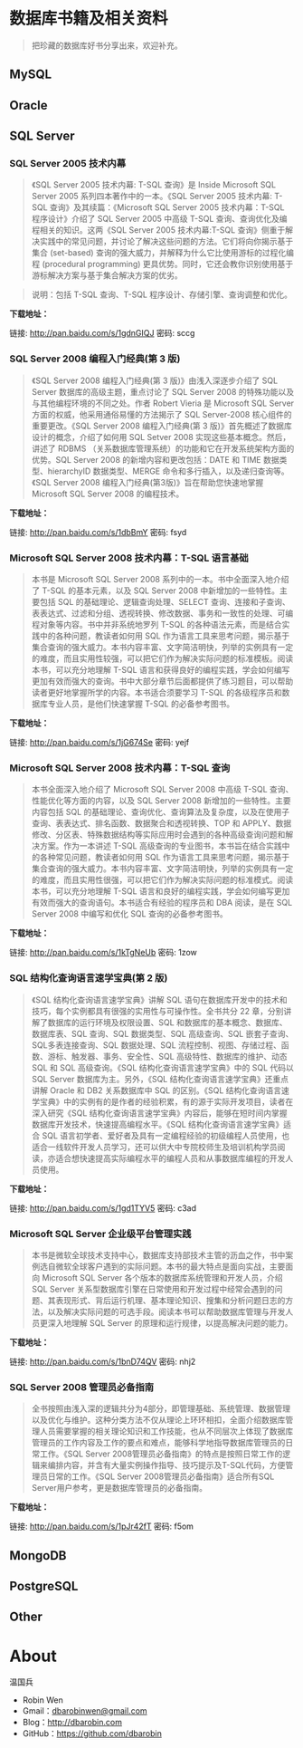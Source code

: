 # 数据库书籍及相关资料 #

> 把珍藏的数据库好书分享出来，欢迎补充。

## MySQL ##

## Oracle ##

## SQL Server ##

### SQL Server 2005 技术内幕 ###

> 《SQL Server 2005 技术内幕: T-SQL 查询》是 Inside Microsoft SQL Server 2005 系列四本著作中的一本。《SQL Server 2005 技术内幕: T-SQL 查询》及其续篇：《Microsoft SQL Server 2005 技术内幕：T-SQL 程序设计》介绍了 SQL Server 2005 中高级 T-SQL 查询、查询优化及编程相关的知识。这两《SQL Server 2005 技术内幕:T-SQL 查询》侧重于解决实践中的常见问题，并讨论了解决这些问题的方法。它们将向你揭示基于集合 (set-based) 查询的强大威力，并解释为什么它比使用游标的过程化编程 (procedural programming) 更具优势。同时，它还会教你识别使用基于游标解决方案与基于集合解决方案的优劣。

> 说明：包括 T-SQL 查询、T-SQL 程序设计、存储引擎、查询调整和优化。

**下载地址：**

链接: http://pan.baidu.com/s/1gdnGIQJ 密码: sccg

### SQL Server 2008 编程入门经典(第 3 版)  ###

> 《SQL Server 2008 编程入门经典(第 3 版)》由浅入深逐步介绍了 SQL Server 数据库的高级主题，重点讨论了 SQL Server 2008 的特殊功能以及与其他编程环境的不同之处。作者 Robert Vieria 是 Microsoft SQL Server 方面的权威，他采用通俗易懂的方法揭示了 SQL Server-2008 核心组件的重要更改。《SQL Server 2008 编程入门经典(第 3 版)》首先概述了数据库设计的概念，介绍了如何用 SQL Setver 2008 实现这些基本概念。然后，讲述了 RDBMS （关系数据库管理系统）的功能和它在开发系统架构方面的优势。SQL Server 2008 的新增内容和更改包括：DATE 和 TIME 数据类型、hierarchyID 数据类型、MERGE 命令和多行插入，以及递归查询等。《SQL Server 2008 编程入门经典(第3版)》旨在帮助您快速地掌握 Microsoft SQL Server 2008 的编程技术。

**下载地址：**

链接: http://pan.baidu.com/s/1dbBmY 密码: fsyd

### Microsoft SQL Server 2008 技术内幕：T-SQL 语言基础 ###

> 本书是 Microsoft SQL Server 2008 系列中的一本。书中全面深入地介绍了 T-SQL 的基本元素，以及 SQL Server 2008 中新增加的一些特性。主要包括 SQL 的基础理论、逻辑查询处理、SELECT 查询、连接和子查询、表表达式、过滤和分组、透视转换、修改数据、事务和一致性的处理、可编程对象等内容。书中并非系统地罗列 T-SQL 的各种语法元素，而是结合实践中的各种问题，教读者如何用 SQL 作为语言工具来思考问题，揭示基于集合查询的强大威力。本书内容丰富、文字简洁明快，列举的实例具有一定的难度，而且实用性较强，可以把它们作为解决实际问题的标准模板。阅读本书，可以充分地理解 T-SQL 语言和获得良好的编程实践，学会如何编写更加有效而强大的查询。书中大部分章节后面都提供了练习题目，可以帮助读者更好地掌握所学的内容。本书适合须要学习 T-SQL 的各级程序员和数据库专业人员，是他们快速掌握 T-SQL 的必备参考图书。

**下载地址：**

链接: http://pan.baidu.com/s/1jG674Se 密码: yejf

### Microsoft SQL Server 2008 技术内幕：T-SQL 查询 ###

> 本书全面深入地介绍了 Microsoft SQL Server 2008 中高级 T-SQL 查询、性能优化等方面的内容，以及 SQL Server 2008 新增加的一些特性。主要内容包括 SQL 的基础理论、查询优化、查询算法及复杂度，以及在使用子查询、表表达式、排名函数、数据聚合和透视转换、TOP 和 APPLY、数据修改、分区表、特殊数据结构等实际应用时会遇到的各种高级查询问题和解决方案。作为一本讲述 T-SQL 高级查询的专业图书，本书旨在结合实践中的各种常见问题，教读者如何用 SQL 作为语言工具来思考问题，揭示基于集合查询的强大威力。本书内容丰富、文字简洁明快，列举的实例具有一定的难度，而且实用性很强，可以把它们作为解决实际问题的标准模式。阅读本书，可以充分地理解 T-SQL 语言和良好的编程实践，学会如何编写更加有效而强大的查询语句。本书适合有经验的程序员和 DBA 阅读，是在 SQL Server 2008 中编写和优化 SQL 查询的必备参考图书。

**下载地址：**

链接: http://pan.baidu.com/s/1kTgNeUb 密码: 1zow

### SQL 结构化查询语言速学宝典(第 2 版) ###

> 《SQL 结构化查询语言速学宝典》讲解 SQL 语句在数据库开发中的技术和技巧，每个实例都具有很强的实用性与可操作性。全书共分 22 章，分别讲解了数据库的运行环境及权限设置、SQL 和数据库的基本概念、数据库、数据库表、SQL 查询、SQL 数据类型、SQL 高级查询、SQL 嵌套子查询、SQL多表连接查询、SQL 数据处理、SQL 流程控制、视图、存储过程、函数、游标、触发器、事务、安全性、SQL 高级特性、数据库的维护、动态 SQL 和 SQL 高级查询。《SQL 结构化查询语言速学宝典》中的 SQL 代码以 SQL Server 数据库为主。另外，《SQL 结构化查询语言速学宝典》还重点讲解 Oracle 和 DB2 关系数据库中 SQL 的区别。《SQL 结构化查询语言速学宝典》中的实例有的是作者的经验积累，有的源于实际开发项目，读者在深入研究《SQL 结构化查询语言速学宝典》内容后，能够在短时间内掌握数据库开发技术，快速提高编程水平。《SQL 结构化查询语言速学宝典》适合 SQL 语言初学者、爱好者及具有一定编程经验的初级编程人员使用，也适合一线软件开发人员学习，还可以供大中专院校师生及培训机构学员阅读，亦适合想快速提高实际编程水平的编程人员和从事数据库编程的开发人员使用。

**下载地址：**

链接: http://pan.baidu.com/s/1gd1TYV5 密码: c3ad

### Microsoft SQL Server 企业级平台管理实践 ###

> 本书是微软全球技术支持中心，数据库支持部技术主管的沥血之作，书中案例选自微软全球客户遇到的实际问题。本书的最大特点是面向实战，主要面向 Microsoft SQL Server 各个版本的数据库系统管理和开发人员，介绍 SQL Server 关系型数据库引擎在日常使用和开发过程中经常会遇到的问题、其表现形式、背后运行机理、基本理论知识、搜集和分析问题日志的方法，以及解决实际问题的可选手段。阅读本书可以帮助数据库管理与开发人员更深入地理解 SQL Server 的原理和运行规律，以提高解决问题的能力。

**下载地址：**

链接: http://pan.baidu.com/s/1bnD74QV 密码: nhj2

### SQL Server 2008 管理员必备指南 ###

> 全书按照由浅入深的逻辑共分为4部分，即管理基础、系统管理、数据管理以及优化与维护。这种分类方法不仅从理论上环环相扣，全面介绍数据库管理人员需要掌握的相关理论知识和工作技能，也从不同层次上体现了数据库管理员的工作内容及工作的要点和难点，能够科学地指导数据库管理员的日常工作。《SQL Server 2008管理员必备指南》的特点是按照日常工作的逻辑来编排内容，并含有大量实例操作指导、技巧提示及T-SQL代码，方便管理员日常的工作。《SQL Server 2008管理员必备指南》适合所有SQL Server用户参考，更是数据库管理员的必备指南。

**下载地址：**

链接: http://pan.baidu.com/s/1pJr42fT 密码: f5om

## MongoDB  ##

## PostgreSQL ##

## Other ##

# About #

温国兵

* Robin Wen 
* Gmail：dbarobinwen@gmail.com
* Blog：http://dbarobin.com
* GitHub：https://github.com/dbarobin
